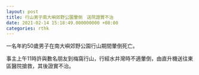 ```yaml
---
layout: post
title: 行山男子南大嶼郊野公園暈倒　送院證實不治
date: 2021-02-14 15:18:49.000000000 +08:00
categories: rthk
---
```


一名年約50歲男子在南大嶼郊野公園行山期間暈倒死亡。

事主上午11時許與數名朋友到梅窩行山，行經水井灣時不適暈倒，由直升機送往東區醫院搶救，其後證實不治。
